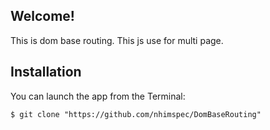 ## Welcome!

This is dom base routing.
This js use for multi page.

## Installation

You can launch the app from the Terminal:

	$ git clone "https://github.com/nhimspec/DomBaseRouting"


